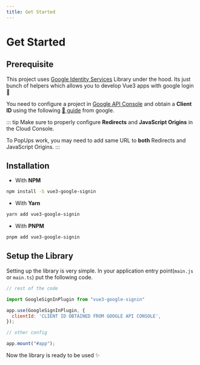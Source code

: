 ```yaml
---
title: Get Started
---
```


# Get Started

## Prerequisite

This project uses [Google Identity Services](https://developers.google.com/identity/gsi/web) Library under the hood. Its just bunch of helpers
which allows you to develop Vue3 apps with google login :rocket:

You need to configure a project in [Google API Console](https://console.developers.google.com/apis) and obtain a **Client ID** using the following
[:memo: guide](https://developers.google.com/identity/gsi/web/guides/get-google-api-clientid#get_your_google_api_client_id) from google.

::: tip
Make sure to properly configure **Redirects** and **JavaScript Origins** in the Cloud Console.

To PopUps work, you may need to add same URL to **both** Redirects and JavaScript Origins.
:::

## Installation

- With **NPM**

```bash
npm install -S vue3-google-signin
```

- With **Yarn**

```bash
yarn add vue3-google-signin
```

- With **PNPM**

```bash
pnpm add vue3-google-signin
```

## Setup the Library

Setting up the library is very simple. In your application entry point(`main.js` or `main.ts`)
put the following code.

```js
// rest of the code

import GoogleSignInPlugin from "vue3-google-signin"

app.use(GoogleSignInPlugin, {
  clientId: 'CLIENT ID OBTAINED FROM GOOGLE API CONSOLE',
});

// other config

app.mount("#app");
```

Now the library is ready to be used :sparkles:

